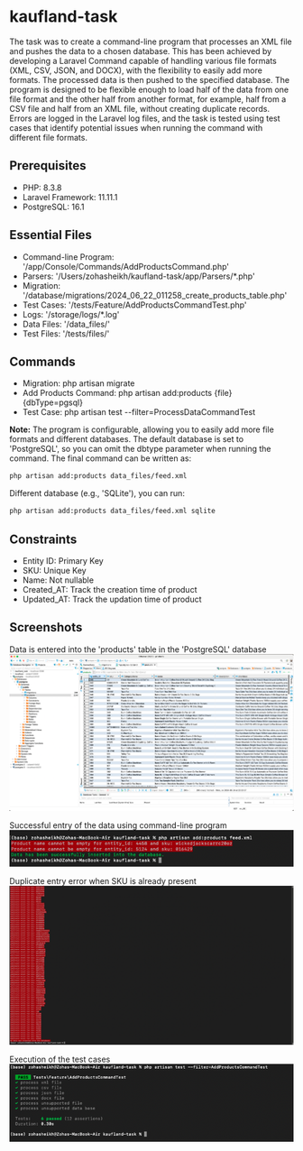 # kaufland-task
The task was to create a command-line program that processes an XML file and pushes the data to a chosen database. This has been achieved by developing a Laravel Command capable of handling various file formats (XML, CSV, JSON, and DOCX), with the flexibility to easily add more formats. The processed data is then pushed to the specified database. The program is designed to be flexible enough to load half of the data from one file format and the other half from another format, for example, half from a CSV file and half from an XML file, without creating duplicate records. Errors are logged in the Laravel log files, and the task is tested using test cases that identify potential issues when running the command with different file formats.

## Prerequisites
- PHP: 8.3.8
- Laravel Framework: 11.11.1
- PostgreSQL: 16.1

## Essential Files
- Command-line Program: '/app/Console/Commands/AddProductsCommand.php'
- Parsers: '/Users/zohasheikh/kaufland-task/app/Parsers/*.php'
- Migration: '/database/migrations/2024_06_22_011258_create_products_table.php'
- Test Cases: '/tests/Feature/AddProductsCommandTest.php'
- Logs: '/storage/logs/*.log'
- Data Files: '/data_files/'
- Test Files: '/tests/files/'

## Commands
- Migration: php artisan migrate
- Add Products Command: php artisan add:products {file} {dbType=pgsql}
- Test Case: php artisan test --filter=ProcessDataCommandTest

**Note:** The program is configurable, allowing you to easily add more file formats and different databases. The default database is set to 'PostgreSQL', so you can omit the dbtype parameter when running the command. The final command can be written as: 

```sh
php artisan add:products data_files/feed.xml 
```
Different database (e.g., 'SQLite'), you can run:

```sh
php artisan add:products data_files/feed.xml sqlite
```
## Constraints
- Entity ID: Primary Key
- SKU: Unique Key
- Name: Not nullable
- Created_AT: Track the creation time of product
- Updated_AT: Track the updation time of product

## Screenshots
Data is entered into the 'products' table in the 'PostgreSQL' database
![Database](images/database.png)

Successful entry of the data using command-line program
![Database](images/succesful_entries.png)

Duplicate entry error when SKU is already present
![Database](images/duplicate_entry.png)

Execution of the test cases
![Database](images/testcases.png)
